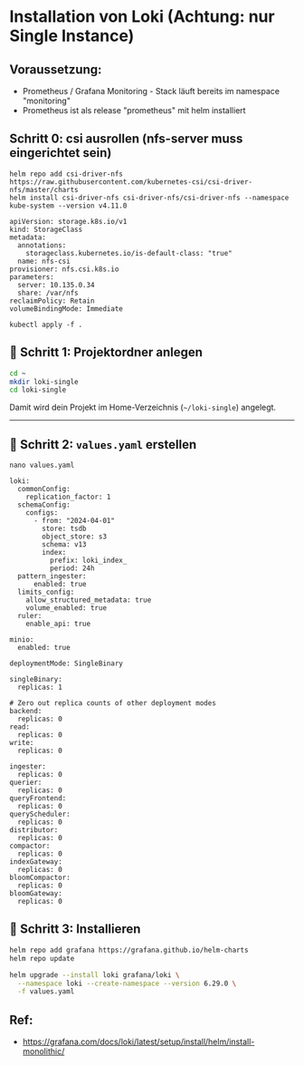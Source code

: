 # Installation von Loki (Achtung: nur Single Instance)  

## Voraussetzung: 

  * Prometheus / Grafana Monitoring - Stack läuft bereits im namespace "monitoring"
  * Prometheus ist als release "prometheus" mit helm installiert 

## Schritt 0: csi ausrollen (nfs-server muss eingerichtet sein) 

```
helm repo add csi-driver-nfs https://raw.githubusercontent.com/kubernetes-csi/csi-driver-nfs/master/charts
helm install csi-driver-nfs csi-driver-nfs/csi-driver-nfs --namespace kube-system --version v4.11.0
```

```
apiVersion: storage.k8s.io/v1
kind: StorageClass
metadata:
  annotations:
    storageclass.kubernetes.io/is-default-class: "true"
  name: nfs-csi
provisioner: nfs.csi.k8s.io
parameters:
  server: 10.135.0.34
  share: /var/nfs
reclaimPolicy: Retain
volumeBindingMode: Immediate
```

```
kubectl apply -f .
```

## 🥇 Schritt 1: Projektordner anlegen

```bash
cd ~
mkdir loki-single
cd loki-single
```

Damit wird dein Projekt im Home-Verzeichnis (`~/loki-single`) angelegt.

---

## 🥈 Schritt 2: `values.yaml` erstellen

```
nano values.yaml
```

```
loki:
  commonConfig:
    replication_factor: 1
  schemaConfig:
    configs:
      - from: "2024-04-01"
        store: tsdb
        object_store: s3
        schema: v13
        index:
          prefix: loki_index_
          period: 24h
  pattern_ingester:
      enabled: true
  limits_config:
    allow_structured_metadata: true
    volume_enabled: true
  ruler:
    enable_api: true

minio:
  enabled: true
      
deploymentMode: SingleBinary

singleBinary:
  replicas: 1

# Zero out replica counts of other deployment modes
backend:
  replicas: 0
read:
  replicas: 0
write:
  replicas: 0

ingester:
  replicas: 0
querier:
  replicas: 0
queryFrontend:
  replicas: 0
queryScheduler:
  replicas: 0
distributor:
  replicas: 0
compactor:
  replicas: 0
indexGateway:
  replicas: 0
bloomCompactor:
  replicas: 0
bloomGateway:
  replicas: 0

```

## 🥉 Schritt 3: Installieren 

```bash
helm repo add grafana https://grafana.github.io/helm-charts
helm repo update

helm upgrade --install loki grafana/loki \
  --namespace loki --create-namespace --version 6.29.0 \
  -f values.yaml
```

## Ref:

  * https://grafana.com/docs/loki/latest/setup/install/helm/install-monolithic/
